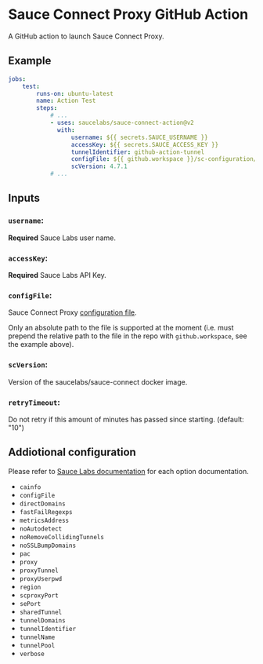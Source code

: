# Sauce Connect Proxy GitHub Action

A GitHub action to launch Sauce Connect Proxy.

## Example

```yaml
jobs:
    test:
        runs-on: ubuntu-latest
        name: Action Test
        steps:
            # ...
            - uses: saucelabs/sauce-connect-action@v2
              with:
                  username: ${{ secrets.SAUCE_USERNAME }}
                  accessKey: ${{ secrets.SAUCE_ACCESS_KEY }}
                  tunnelIdentifier: github-action-tunnel
                  configFile: ${{ github.workspace }}/sc-configuration/config.yaml
                  scVersion: 4.7.1
            # ...
```

## Inputs

### `username`:

**Required** Sauce Labs user name.

### `accessKey`:

**Required** Sauce Labs API Key.

### `configFile`:

Sauce Connect Proxy [configuration file](https://docs.saucelabs.com/secure-connections/sauce-connect/setup-configuration/yaml-config/).

Only an absolute path to the file is supported at the moment (i.e. must prepend the relative path to the file in the repo with `github.workspace`, see the example above).

### `scVersion`:

Version of the saucelabs/sauce-connect docker image.

### `retryTimeout`:

Do not retry if this amount of minutes has passed since starting. (default: "10")

## Addiotional configuration

Please refer to [Sauce Labs documentation](https://docs.saucelabs.com/dev/cli/sauce-connect-proxy/index.html) for each option documentation.

- `cainfo`
- `configFile`
- `directDomains`
- `fastFailRegexps`
- `metricsAddress`
- `noAutodetect`
- `noRemoveCollidingTunnels`
- `noSSLBumpDomains`
- `pac`
- `proxy`
- `proxyTunnel`
- `proxyUserpwd`
- `region`
- `scproxyPort`
- `sePort`
- `sharedTunnel`
- `tunnelDomains`
- `tunnelIdentifier`
- `tunnelName`
- `tunnelPool`
- `verbose`
